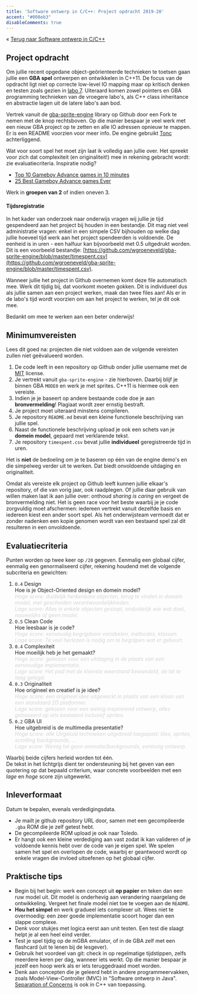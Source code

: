 ```yaml
---
title: 'Software ontwerp in C/C++: Project opdracht 2019-20'
accent: "#008eb3"
disableComments: true
---
```


&laquo;&nbsp;[Terug naar Software ontwerp in C/C++](/teaching/cpp)<br/>

## Project opdracht

Om jullie recent opgedane object-geörienteerde technieken te toetsen gaan jullie een **GBA spel** ontwerpen en ontwikkelen in C++11. De focus van de opdracht ligt niet op correcte low-level IO mapping maar op kritisch denken en testen zoals gezien in [labo 7](/teaching/cpp/labo-7). Uiteraard komen zowel pointers en GBA programming technieken van de vroegere labo's, als C++ class inheritance en abstractie lagen uit de latere labo's aan bod. 

Vertrek vanuit de [gba-sprite-engine](https://github.com/wgroeneveld/gba-sprite-engine/) library op <i class='fa fa-github'></i> Github door een <i class='fa fa-code-fork'></i> Fork te nemen met de knop rechtsboven. Op die manier bespaar je veel werk met een nieuw GBA project op te zetten en alle IO adressen opnieuw te mappen. Er is een README voorzien voor meer info. De engine gebruikt [Tonc](https://www.coranac.com/tonc/text/toc.htm) achterliggend. 

Wat voor soort spel het moet zijn laat ik volledig aan jullie over. Het spreekt voor zich dat complexiteit (en originaliteit!) mee in rekening gebracht wordt: zie evaluatiecriteria. Inspiratie nodig? 

* [Top 10 Gameboy Advance games in 10 minutes](https://www.youtube.com/watch?v=2-R-F-A48FI)
* [25 Best Gameboy Advance games Ever](http://www.denofgeek.com/us/games/game-boy-advance/256070/25-best-game-boy-advance-games-ever)

Werk in **groepen van 2** of indien oneven 3. 

#### Tijdsregistratie

In het kader van onderzoek naar onderwijs ﻿vragen wij jullie je tijd gespendeerd aan het project bij houden in een bestandje. Dit mag niet veel administratie vragen: enkel in een simpele CSV bijhouden op welke dag jullie hoeveel tijd werk aan het project spendeerden is voldoende. De eenheid is in uren - een halfuur kan bijvoorbeeld met 0.5 uitgedrukt worden. 
Dit is een voorbeeld bestandje:
[https://github.com/wgroeneveld/gba-sprite-engine/blob/master/timespent.csv](https://github.com/wgroeneveld/gba-sprite-engine/blob/master/timespent.csv). 

Wanneer jullie het project in Github overnemen komt deze file automatisch mee. 
Werk dit tijdig bij, dat voorkomt moeten gokken. Dit is individueel dus als jullie samen aan een project werken, maak dan twee files aan! Als er in de labo's tijd wordt voorzien om aan het project te werken, tel je dit ook mee. 

Bedankt om mee te werken aan een beter onderwijs!

## Minimumvereisten

Lees dit goed na: projecten die niet voldoen aan de volgende vereisten zullen niet geëvalueerd worden. 

1. De code leeft in een repository op Github onder jullie username met de [MIT](https://help.github.com/articles/licensing-a-repository/#disclaimer) license. 
2. Je vertrekt vanuit `gba-sprite-engine` - zie hierboven. Daarbij blijf je binnen GBA `MODE0` en werk je met sprites. C++11 is hiermee ook een vereiste.
3. Indien je je baseert op andere bestaande code doe je aan **bronvermelding**! Plagiaat wordt zeer ernstig bestraft. 
4. Je project moet uiteraard minstens compileren.
5. Je repository `README.md` bevat een kleine functionele beschrijving van jullie spel.
6. Naast de functionele beschrijving upload je ook een schets van je **domein model**, gepaard met verklarende tekst. 
7. Je repository `timespent.csv` bevat jullie **individueel** geregistreerde tijd in uren.  

Het is **niet** de bedoeling om je te baseren op één van de engine demo's en die simpelweg verder uit te werken. Dat biedt onvoldoende uitdaging en originaliteit. 

Omdat als vereiste elk project op Github leeft kunnen jullie elkaar's repository, of die van vorig jaar, ook raadplegen. Of jullie daar gebruik van willen maken laat ik aan jullie over: onthoud _sharing is caring_ en vergeet de bronvermelding niet. Het is geen race voor het beste waarbij je je code zorgvuldig moet afschermen: iedereen vertrekt vanuit dezelfde basis en iedereen kiest een ander soort spel. Als het onderwijsteam vermoedt dat er zonder nadenken een kopie genomen wordt van een bestaand spel zal dit resulteren in een onvoldoende.

## Evaluatiecriteria

Punten worden op twee keer op `/20` gegeven. Eenmalig een globaal cijfer, eenmalig een genormaliseerd cijfer, rekening houdend met de volgende subcriteria en gewichten:

1. `O.4` Design<br/>
Hoe is je Object-Oriented design en domein model?<br/>
<span style="color: lightgrey; font-style: italic;">Hoge score: duidelijk herkenbare objecten, terug te vinden in domein model, met gescheiden verantwoordelijkheden.<br/>Lage score: Alles in enkele objecten gestopt, onduidelijk wie wat doet, nauwelijks of geen model. </span>
2. `O.5` Clean Code<br/>
Hoe leesbaar is je code?<br/>
<span style="color: lightgrey; font-style: italic;">Hoge score: eenvoudig begrijpbare variabelen, methodes, klassen. <br/>Lage score: Te veel herlezen is nodig om te begrijpen wat er gebeurt.</span>
4. `0.4` Complexiteit <br/>
Hoe moeilijk heb je het gemaakt?<br/>
<span style="color: lightgrey; font-style: italic;">Hoge score: gekozen voor een uitdaging in de plaats van een eenvoudige implementatie. <br/>Lage score: Het pad met de kleinste weerstand bewandeld, de lat te laag gelegd.</span>
5. `0.3` Originaliteit <br/>
Hoe origineel en creatief is je idee?<br/>
<span style="color: lightgrey; font-style: italic;">Hoge score: een origineel idee uitgewerkt in plaats van een kloon van een standaard 2D platformer.<br/>Lage score: gekozen voor een weinig inspirerend ontwerp, alles gebaseerd op iets bestaand inclusief sprites. </span>
6. `0.2` GBA UI <br/>
Hoe uitgebreid is de multimedia presentatie?<br/>
<span style="color: lightgrey; font-style: italic;">Hoge score: alle UI/geluid technieken uitgebreid toegepast: tiles, sprites, scrolling backgrounds, ...<br/>Lage score: Weinig tot geen animatie/backgrounds, eentonig ontwerp. </span>

Waarbij beide cijfers herleid worden tot één.<br/>
De tekst in het lichtgrijs dient ter ondersteuning bij het geven van een quotering op dat bepaald criterium, waar concrete voorbeelden met een _lage_ en _hoge_ score zijn uitgewerkt. 

## Inleverformaat

Datum te bepalen, evenals verdedigingsdata.

* Je mailt je github repository URL door, samen met een gecompileerde `.gba` ROM die je zelf getest hebt. 
* De gecompileerde ROM upload je ook naar Toledo.
* Er hangt ook een kleine verdediging aan vast zodat ik kan valideren of je voldoende kennis hebt over de code van je eigen spel. We spelen samen het spel en overlopen de code, waarbij er geantwoord wordt op enkele vragen die invloed uitoefenen op het globaal cijfer. 

## Praktische tips

* Begin bij het begin: werk een concept uit **op papier** en teken dan een ruw model uit. Dit model is onderhevig aan verandering naargelang de ontwikkeling. Vergeet het finale model niet toe te voegen aan de `README`.
* **Hou het simpel** en werk gradueel iets complexer uit. Wees niet te overmoedig: een zeer goede implementatie scoort hoger dan een slappe complexe.
* Denk voor stukjes met logica eerst aan unit testen. Een test die slaagt helpt je al een heel eind verder. 
* Test je spel tijdig op de mGBA emulator, of in de GBA zelf met een flashcard (uit te lenen bij de lesgever). 
* Gebruik het voordeel van git: check in op regelmatige tijdstippen, zelfs meerdere keren per dag, wanneer iets werkt. Op die manier bespaar je jezelf een hoop werk als er iets teruggedraaid moet worden. 
* Denk aan concepten die je geleerd hebt in andere programmeervakken, zoals Model-View-Controller (MVC) in "Software ontwerp in Java". [Separation of Concerns](https://en.wikipedia.org/wiki/Separation_of_concerns) is ook in C++ van toepassing. 
